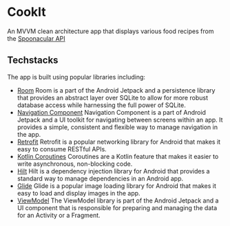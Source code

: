# CookIt
An MVVM clean architecture app that displays various food recipes from the [Spoonacular API](https://spoonacular.com/food-api)

## Techstacks
The app is built using popular libraries including:
   * [Room](https://developer.android.com/topic/libraries/architecture/room) Room is a part of the Android Jetpack and a persistence library that provides an abstract layer over SQLite to allow for more robust database access while harnessing the full power of SQLite.
   * [Navigation Component](https://developer.android.com/guide/navigation) Navigation Component is a part of Android Jetpack and a UI toolkit for navigating between screens within an app. It provides a simple, consistent and flexible way to manage navigation in the app.
   * [Retrofit](https://square.github.io/retrofit/) Retrofit is a popular networking library for Android that makes it easy to consume RESTful APIs.
   * [Kotlin Coroutines](https://kotlinlang.org/docs/reference/coroutines-overview.html)  Coroutines are a Kotlin feature that makes it easier to write asynchronous, non-blocking code.
   * [Hilt](https://dagger.dev/hilt/) Hilt is a dependency injection library for Android that provides a standard way to manage dependencies in an Android app.
   * [Glide](https://bumptech.github.io/glide/) Glide is a popular image loading library for Android that makes it easy to load and display images in the app.
   * [ViewModel](https://developer.android.com/topic/libraries/architecture/viewmodel) The ViewModel library is part of the Android Jetpack and a UI component that is responsible for preparing and managing the data for an Activity or a Fragment.
